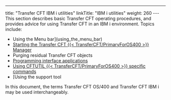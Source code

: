 ---
title: "Transfer CFT IBM i utilities"
linkTitle: "IBM i utilities"
weight: 260
--- This section describes basic Transfer CFT operating procedures, and provides advice for using Transfer CFT in an IBM i environment. Topics include:

- Using the Menu bar](using_the_menu_bar)
- [Starting the Transfer CFT {{< TransferCFT/PrimaryForOS400 >}} Manager](../../post_install_intro_ibmi/start_cft_ibmi_manager)
- Purging residual Transfer CFT objects
- [Programming interface applications](../../post_install_intro_ibmi/api_and_exits_intro_ibmi/apis_intro_ibmi)
- [Using CFTUTIL {{< TransferCFT/PrimaryForOS400 >}} specific commands](using_cftutil)
- [Using the support tool

In this document, the terms Transfer CFT OS/400 and Transfer CFT IBM i may be used interchangeably.
